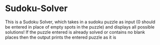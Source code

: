 # Sudoku-Solver
This is a Sudoku Solver, which takes in a sudoku puzzle as input (0 should be entered in place of empty spots in the puzzle) and displays all possible solutions! 
If the puzzle entered is already solved or contains no blank places then the output prints the entered puzzle as it is
